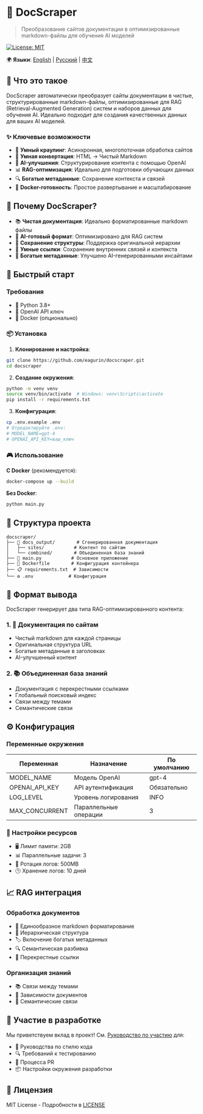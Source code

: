# 🚀 DocScraper

> Преобразование сайтов документации в оптимизированные markdown-файлы для обучения AI моделей

[![License: MIT](https://img.shields.io/badge/License-MIT-yellow.svg)](https://opensource.org/licenses/MIT)

🌍 **Языки**: [English](README.md) | [Русский](README_ru.md) | [中文](README_zh.md)

## 🎯 Что это такое

DocScraper автоматически преобразует сайты документации в чистые, структурированные markdown-файлы, оптимизированные для RAG (Retrieval-Augmented Generation) систем и наборов данных для обучения AI. Идеально подходит для создания качественных данных для ваших AI моделей.

### ✨ Ключевые возможности

- 🔄 **Умный краулинг**: Асинхронная, многопоточная обработка сайтов
- 📝 **Умная конвертация**: HTML → Чистый Markdown
- 🧠 **AI-улучшения**: Структурирование контента с помощью OpenAI
- 📊 **RAG-оптимизация**: Идеально для подготовки обучающих данных
- 🔍 **Богатые метаданные**: Сохранение контекста и связей
- 🐳 **Docker-готовность**: Простое развертывание и масштабирование

## 💫 Почему DocScraper?

- 📚 **Чистая документация**: Идеально форматированные markdown файлы
- 🤖 **AI-готовый формат**: Оптимизировано для RAG систем
- 🌳 **Сохранение структуры**: Поддержка оригинальной иерархии
- 🔗 **Умные ссылки**: Сохранение внутренних связей и контекста
- 🎨 **Богатые метаданные**: Улучшено AI-генерированными инсайтами

## 🚀 Быстрый старт

### Требования

- 🐍 Python 3.8+
- 🔑 OpenAI API ключ
- 🐳 Docker (опционально)

### 📦 Установка

1. **Клонирование и настройка**:

```bash
git clone https://github.com/eagurin/docscraper.git
cd docscraper
```

2. **Создание окружения**:

```bash
python -m venv venv
source venv/bin/activate  # Windows: venv\Scripts\activate
pip install -r requirements.txt
```

3. **Конфигурация**:

```bash
cp .env.example .env
# Отредактируйте .env:
# MODEL_NAME=gpt-4
# OPENAI_API_KEY=ваш_ключ
```

### 🎮 Использование

**С Docker** (рекомендуется):

```bash
docker-compose up --build
```

**Без Docker**:

```bash
python main.py
```

## 📁 Структура проекта

```plaintext
docscraper/
├── 📂 docs_output/        # Сгенерированная документация
│   ├── sites/           # Контент по сайтам
│   └── combined/        # Объединенная база знаний
├── 📝 main.py           # Основное приложение
├── 🐳 Dockerfile        # Конфигурация контейнера
├── 📋 requirements.txt  # Зависимости
└── ⚙️ .env             # Конфигурация
```

## 🎨 Формат вывода

DocScraper генерирует два типа RAG-оптимизированного контента:

### 1. 📑 Документация по сайтам
- Чистый markdown для каждой страницы
- Оригинальная структура URL
- Богатые метаданные в заголовках
- AI-улучшенный контент

### 2. 📚 Объединенная база знаний
- Документация с перекрестными ссылками
- Глобальный поисковый индекс
- Связи между темами
- Семантические связи

## ⚙️ Конфигурация

### Переменные окружения
| Переменная | Назначение | По умолчанию |
|------------|------------|---------------|
| MODEL_NAME | Модель OpenAI | gpt-4 |
| OPENAI_API_KEY | API аутентификация | Обязательно |
| LOG_LEVEL | Уровень логирования | INFO |
| MAX_CONCURRENT | Параллельные операции | 3 |

### 🔧 Настройки ресурсов
- 🖥️ Лимит памяти: 2GB
- 📊 Параллельные задачи: 3
- 📝 Ротация логов: 500MB
- 🕒 Хранение логов: 10 дней

## 📈 RAG интеграция

### Обработка документов
- 📝 Единообразное markdown форматирование
- 🌳 Иерархическая структура
- 🏷️ Включение богатых метаданных
- 🔍 Семантическая разбивка
- 🔗 Перекрестные ссылки

### Организация знаний
- 📚 Связи между темами
- 🔄 Зависимости документов
- 🧩 Семантические связи

## 🤝 Участие в разработке

Мы приветствуем вклад в проект! См. [Руководство по участию](docs/CONTRIBUTING.md) для:
- 📝 Руководства по стилю кода
- 🔍 Требований к тестированию
- 🚀 Процесса PR
- 📦 Настройки окружения разработки

## 📄 Лицензия

MIT License - Подробности в [LICENSE](LICENSE)